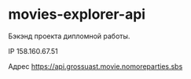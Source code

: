 # movies-explorer-api

Бэкэнд проекта дипломной работы.

IP 158.160.67.51

Адрес https://api.grossuast.movie.nomoreparties.sbs
